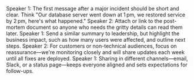 Speaker 1: The first message after a major incident should be short and clear. Think "Our database server went down at 1 pm, we restored service by 2 pm, here's what happened."
Speaker 2: Attach or link to the post-mortem document so anyone who needs the gritty details can read them later.
Speaker 1: Send a similar summary to leadership, but highlight the business impact, such as how many users were affected, and outline next steps.
Speaker 2: For customers or non-technical audiences, focus on reassurance—we're monitoring closely and will share updates each week until all fixes are deployed.
Speaker 1: Sharing in different channels—email, Slack, or a status page—keeps everyone aligned and sets expectations for follow-ups.
